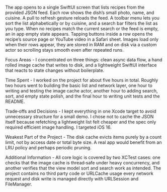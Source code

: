 The app opens to a single SwiftUI screen that lists recipes from the provided JSON feed. Each row shows the dish’s small photo, name, and cuisine. A pull to refresh gesture reloads the feed. A toolbar menu lets you sort the list alphabetically or by cuisine, and a search bar filters the list as you type. When no recipes match the current search or the feed is empty, an in app empty state appears. Tapping buttons inside a row opens the recipe’s source page or YouTube video in a Safari sheet. Images load only when their rows appear, they are stored in RAM and on disk via a custom actor so scrolling stays smooth even after repeated runs.

Focus Areas - 
I concentrated on three things: clean async data flow, a hand rolled image cache that writes to disk, and a lightweight SwiftUI interface that reacts to state changes without boilerplate.

Time Spent - 
I worked on the project for about five hours in total. Roughly two hours went to building the basic list and network layer, one hour to writing and testing the image cache actor, another hour to adding search, sort, and empty state polish, and the final hour to writing unit tests and the README.

Trade‑offs and Decisions - 
I kept everything in one Xcode target to avoid unnecessary structure for a small demo. I chose not to cache the JSON itself because refetching a lightweight list felt cheaper and the spec only required efficient image handling. I targeted iOS 16.

Weakest Part of the Project - 
The disk cache evicts items purely by a count limit, not by access date or total byte size. A real app would benefit from an LRU policy and perhaps periodic pruning.

Additional Information - 
All core logic is covered by two XCTest cases: one checks that the image cache is thread‑safe under heavy concurrency, and another verifies that the view model sort and search work as intended. The project contains no third party code or URLCache usage every network request and disk write is managed directly with URLSession and FileManager.
